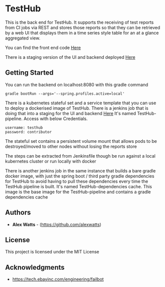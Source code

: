 # TestHub   

This is the back end for TestHub. It supports the receiving of test reports from CI jobs via REST and stores those reports so that they can be retrieved by a web UI that displays them in a time series style table for an at a glance aggregated view.

You can find the front end code [Here](https://github.com/alexwatts/TestHubUI)

There is a staging version of the UI and backend deployed [Here](http://134.122.102.159:30001/)

## Getting Started

You can run the backend on localhost:8080 with this gradle command

```
gradle bootRun --args='--spring.profiles.active=local'
```

There is a kubernetes stateful set and a service template that you can use to deploy a dockerised image of TestHub.
There is a jenkins job that is doing that into a staging for the UI and backend [Here](http://134.122.102.159:30000/) It's named TestHub-pipeline. Access with below Credentials.

```
username: testhub
password: contributor
```


The stateful set contains a persistent volume mount that allows pods to be destroyed/moved to other nodes without losing the reports store

The steps can be extracted from Jenkinsfile though be run against a local kubernetes cluster or run locally with docker

There is another jenkins job in the same instance that builds a bare gradle docker image, with just the spring boot / third party gradle dependencies for TestHub to avoid having to pull these dependencies every time the TestHub pipeline is built. It's named TestHub-dependencies cache. This image is the base image for the TestHub-pipeline and contains a gradle dependencies cache

## Authors

* **Alex Watts** - (https://github.com/alexwatts)

## License

This project is licensed under the MIT License

## Acknowledgments

* https://tech.ebayinc.com/engineering/failbot
